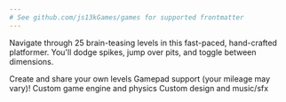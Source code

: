 ```yaml
---
# See github.com/js13kGames/games for supported frontmatter
---
```

Navigate through 25 brain-teasing levels in this fast-paced, hand-crafted platformer. You'll dodge spikes, jump over pits, and toggle between dimensions.

Create and share your own levels
Gamepad support (your mileage may vary)!
Custom game engine and physics
Custom design and music/sfx